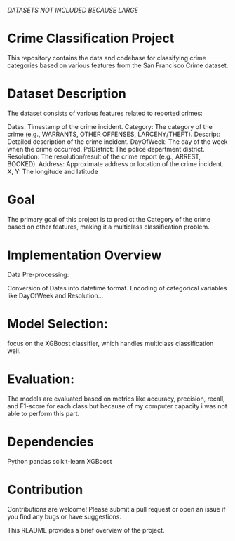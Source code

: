 *DATASETS NOT INCLUDED BECAUSE LARGE*
#                                                               Crime Classification Project
This repository contains the data and codebase for classifying crime categories based on various features from the San Francisco Crime dataset.

# Dataset Description
The dataset consists of various features related to reported crimes:

Dates: Timestamp of the crime incident.
Category: The category of the crime (e.g., WARRANTS, OTHER OFFENSES, LARCENY/THEFT).
Descript: Detailed description of the crime incident.
DayOfWeek: The day of the week when the crime occurred.
PdDistrict: The police department district.
Resolution: The resolution/result of the crime report (e.g., ARREST, BOOKED).
Address: Approximate address or location of the crime incident.
X, Y: The longitude and latitude

# Goal
The primary goal of this project is to predict the Category of the crime based on other features, making it a multiclass classification problem.

# Implementation Overview
Data Pre-processing:

Conversion of Dates into datetime format.
Encoding of categorical variables like DayOfWeek and Resolution...

# Model Selection:

focus on the XGBoost classifier, which handles multiclass classification well.

# Evaluation:

The models are evaluated based on metrics like accuracy, precision, recall, and F1-score for each class but because of my computer capacity i was not able to perform this part.


# Dependencies

Python
pandas
scikit-learn
XGBoost

# Contribution
Contributions are welcome! Please submit a pull request or open an issue if you find any bugs or have suggestions.

This README provides a brief overview of the project.




